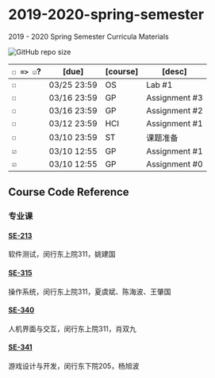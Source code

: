 # 2019-2020-spring-semester
2019 - 2020 Spring Semester Curricula Materials

![GitHub repo size](https://img.shields.io/github/repo-size/yuetsin/2019-2020-spring-semester)

| `☐ => ☑`? | [due]       | [course] | [desc]           |
| ------- | ----------- | -------- | ---------------- |
| `☐`   | 03/25 23:59 | OS | Lab #1 |
| `☐`   | 03/16 23:59 | GP | Assignment #3 |
| `☐`   | 03/16 23:59 | GP | Assignment #2 |
| `☐`   | 03/12 23:59 | HCI | Assignment #1 |
| `☐`   | 03/10 23:59 | ST | 课题准备 |
| `☑`   | 03/10 12:55 | GP | Assignment #1 |
| `☑`   | 03/10 12:55 | GP | Assignment #0 |

## Course Code Reference

### 专业课

#### [SE-213](https://github.com/yuetsin/2019-2020-spring-semester/tree/master/SE-213)

软件测试，闵行东上院311，姚建国

#### [SE-315](https://github.com/yuetsin/2019-2020-spring-semester/tree/master/SE-315)

操作系统，闵行东上院311，夏虞斌、陈海波、王肇国

#### [SE-340](https://github.com/yuetsin/2019-2020-spring-semester/tree/master/SE-340)

人机界面与交互，闵行东上院311，肖双九

#### [SE-341](https://github.com/yuetsin/2019-2020-spring-semester/tree/master/SE-341)

游戏设计与开发，闵行东下院205，杨旭波
